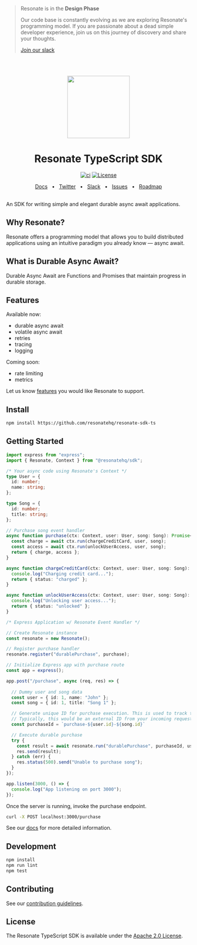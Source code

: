 > Resonate is in the **Design Phase**
> 
> Our code base is constantly evolving as we are exploring Resonate's programming model. If you are passionate about a dead simple developer experience, join us on this journey of discovery and share your thoughts.
>
> [Join our slack](https://resonatehqcommunity.slack.com)

<br /><br />
<p align="center">
   <img height="170"src="https://raw.githubusercontent.com/resonatehq/resonate/main/docs/img/echo.png">
</p>

<h1 align="center">Resonate TypeScript SDK</h1>

<div align="center">

[![ci](https://github.com/resonatehq/resonate-sdk-ts/actions/workflows/ci.yaml/badge.svg)](https://github.com/resonatehq/resonate-sdk-ts/actions/workflows/ci.yaml)
[![License](https://img.shields.io/badge/License-Apache_2.0-blue.svg)](https://opensource.org/licenses/Apache-2.0)

</div>

<div align="center">
  <a href="https://docs.resonatehq.io">Docs</a>
  <span>&nbsp;&nbsp;•&nbsp;&nbsp;</span>
  <a href="https://twitter.com/resonatehqio">Twitter</a>
  <span>&nbsp;&nbsp;•&nbsp;&nbsp;</span>
  <a href="https://resonatehqcommunity.slack.com">Slack</a>
  <span>&nbsp;&nbsp;•&nbsp;&nbsp;</span>
  <a href="https://github.com/resonatehq/resonate-sdk-ts/issues">Issues</a>
  <span>&nbsp;&nbsp;•&nbsp;&nbsp;</span>
  <a href="https://github.com/resonatehq/resonate/issues/131">Roadmap</a>
  <br /><br />
</div>

An SDK for writing simple and elegant durable async await applications.

## Why Resonate?
Resonate offers a programming model that allows you to build distributed applications using an intuitive paradigm you already know — async await.

## What is Durable Async Await?

Durable Async Await are Functions and Promises that maintain progress in durable storage.

## Features

Available now:
- durable async await
- volatile async await
- retries
- tracing
- logging

Coming soon:
- rate limiting
- metrics

Let us know [features](https://github.com/resonatehq/resonate-sdk-ts/issues) you would like Resonate to support.

## Install
```bash
npm install https://github.com/resonatehq/resonate-sdk-ts
```

## Getting Started
```typescript
import express from "express";
import { Resonate, Context } from "@resonatehq/sdk";

/* Your async code using Resonate's Context */
type User = {
  id: number;
  name: string;
};

type Song = {
  id: number;
  title: string;
};

// Purchase song event handler
async function purchase(ctx: Context, user: User, song: Song): Promise<{ charge: any; access: any }> {
  const charge = await ctx.run(chargeCreditCard, user, song);
  const access = await ctx.run(unlockUserAccess, user, song);
  return { charge, access };
}

async function chargeCreditCard(ctx: Context, user: User, song: Song): Promise<any> {
  console.log("Charging credit card...");
  return { status: "charged" };
}

async function unlockUserAccess(ctx: Context, user: User, song: Song): Promise<any> {
  console.log("Unlocking user access...");
  return { status: "unlocked" };
}

/* Express Application w/ Resonate Event Handler */

// Create Resonate instance
const resonate = new Resonate();

// Register purchase handler
resonate.register("durablePurchase", purchase);

// Initialize Express app with purchase route
const app = express();

app.post("/purchase", async (req, res) => {
  
  // Dummy user and song data
  const user = { id: 1, name: "John" };
  const song = { id: 1, title: "Song 1" };

  // Generate unique ID for purchase execution. This is used to track the execution. 
  // Typically, this would be an external ID from your incoming request.
  const purchaseId = `purchase-${user.id}-${song.id}`

  // Execute durable purchase
  try {
    const result = await resonate.run("durablePurchase", purchaseId, user, song);
    res.send(result);
  } catch (err) {
    res.status(500).send("Unable to purchase song");
  }
});

app.listen(3000, () => {
  console.log("App listening on port 3000");
});

```

Once the server is running, invoke the purchase endpoint.
```bash
curl -X POST localhost:3000/purchase
```

See our [docs](https://docs.resonatehq.io) for more detailed information.

## Development
```bash
npm install
npm run lint
npm test
```

## Contributing
See our [contribution guidelines](CONTRIBUTING.md).

## License
The Resonate TypeScript SDK is available under the [Apache 2.0 License](LICENSE).

